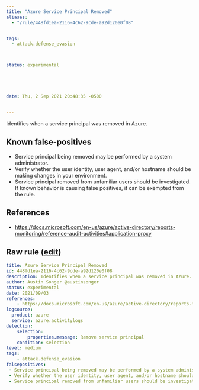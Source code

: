 ```yaml
---
title: "Azure Service Principal Removed"
aliases:
  - "/rule/448fd1ea-2116-4c62-9cde-a92d120e0f08"


tags:
  - attack.defense_evasion



status: experimental





date: Thu, 2 Sep 2021 20:48:35 -0500


---
```


Identifies when a service principal was removed in Azure.

<!--more-->


## Known false-positives

* Service principal being removed may be performed by a system administrator.
* Verify whether the user identity, user agent, and/or hostname should be making changes in your environment.
* Service principal removed from unfamiliar users should be investigated. If known behavior is causing false positives, it can be exempted from the rule.



## References

* https://docs.microsoft.com/en-us/azure/active-directory/reports-monitoring/reference-audit-activities#application-proxy


## Raw rule ([edit](https://github.com/SigmaHQ/sigma/edit/master/rules/cloud/azure/azure_service_principal_removed.yml))
```yaml
title: Azure Service Principal Removed
id: 448fd1ea-2116-4c62-9cde-a92d120e0f08
description: Identifies when a service principal was removed in Azure.
author: Austin Songer @austinsonger
status: experimental
date: 2021/09/03
references:
    - https://docs.microsoft.com/en-us/azure/active-directory/reports-monitoring/reference-audit-activities#application-proxy
logsource:
  product: azure
  service: azure.activitylogs
detection:
    selection:
        properties.message: Remove service principal
    condition: selection
level: medium
tags:
    - attack.defense_evasion
falsepositives:
 - Service principal being removed may be performed by a system administrator. 
 - Verify whether the user identity, user agent, and/or hostname should be making changes in your environment. 
 - Service principal removed from unfamiliar users should be investigated. If known behavior is causing false positives, it can be exempted from the rule.

```
